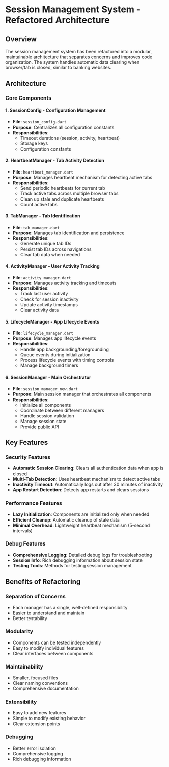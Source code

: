 # Session Management System - Refactored Architecture

## Overview

The session management system has been refactored into a modular, maintainable architecture that separates concerns and improves code organization. The system handles automatic data clearing when browser/tab is closed, similar to banking websites.

## Architecture

### Core Components

#### 1. SessionConfig - Configuration Management
- **File**: `session_config.dart`
- **Purpose**: Centralizes all configuration constants
- **Responsibilities**:
  - Timeout durations (session, activity, heartbeat)
  - Storage keys
  - Configuration constants

#### 2. HeartbeatManager - Tab Activity Detection
- **File**: `heartbeat_manager.dart`
- **Purpose**: Manages heartbeat mechanism for detecting active tabs
- **Responsibilities**:
  - Send periodic heartbeats for current tab
  - Track active tabs across multiple browser tabs
  - Clean up stale and duplicate heartbeats
  - Count active tabs

#### 3. TabManager - Tab Identification
- **File**: `tab_manager.dart`
- **Purpose**: Manages tab identification and persistence
- **Responsibilities**:
  - Generate unique tab IDs
  - Persist tab IDs across navigations
  - Clear tab data when needed

#### 4. ActivityManager - User Activity Tracking
- **File**: `activity_manager.dart`
- **Purpose**: Manages activity tracking and timeouts
- **Responsibilities**:
  - Track last user activity
  - Check for session inactivity
  - Update activity timestamps
  - Clear activity data

#### 5. LifecycleManager - App Lifecycle Events
- **File**: `lifecycle_manager.dart`
- **Purpose**: Manages app lifecycle events
- **Responsibilities**:
  - Handle app backgrounding/foregrounding
  - Queue events during initialization
  - Process lifecycle events with timing controls
  - Manage background timers

#### 6. SessionManager - Main Orchestrator
- **File**: `session_manager_new.dart`
- **Purpose**: Main session manager that orchestrates all components
- **Responsibilities**:
  - Initialize all components
  - Coordinate between different managers
  - Handle session validation
  - Manage session state
  - Provide public API

## Key Features

### Security Features
- **Automatic Session Clearing**: Clears all authentication data when app is closed
- **Multi-Tab Detection**: Uses heartbeat mechanism to detect active tabs
- **Inactivity Timeout**: Automatically logs out after 30 minutes of inactivity
- **App Restart Detection**: Detects app restarts and clears sessions

### Performance Features
- **Lazy Initialization**: Components are initialized only when needed
- **Efficient Cleanup**: Automatic cleanup of stale data
- **Minimal Overhead**: Lightweight heartbeat mechanism (5-second intervals)

### Debug Features
- **Comprehensive Logging**: Detailed debug logs for troubleshooting
- **Session Info**: Rich debugging information about session state
- **Testing Tools**: Methods for testing session management

## Benefits of Refactoring

### Separation of Concerns
- Each manager has a single, well-defined responsibility
- Easier to understand and maintain
- Better testability

### Modularity
- Components can be tested independently
- Easy to modify individual features
- Clear interfaces between components

### Maintainability
- Smaller, focused files
- Clear naming conventions
- Comprehensive documentation

### Extensibility
- Easy to add new features
- Simple to modify existing behavior
- Clear extension points

### Debugging
- Better error isolation
- Comprehensive logging
- Rich debugging information 